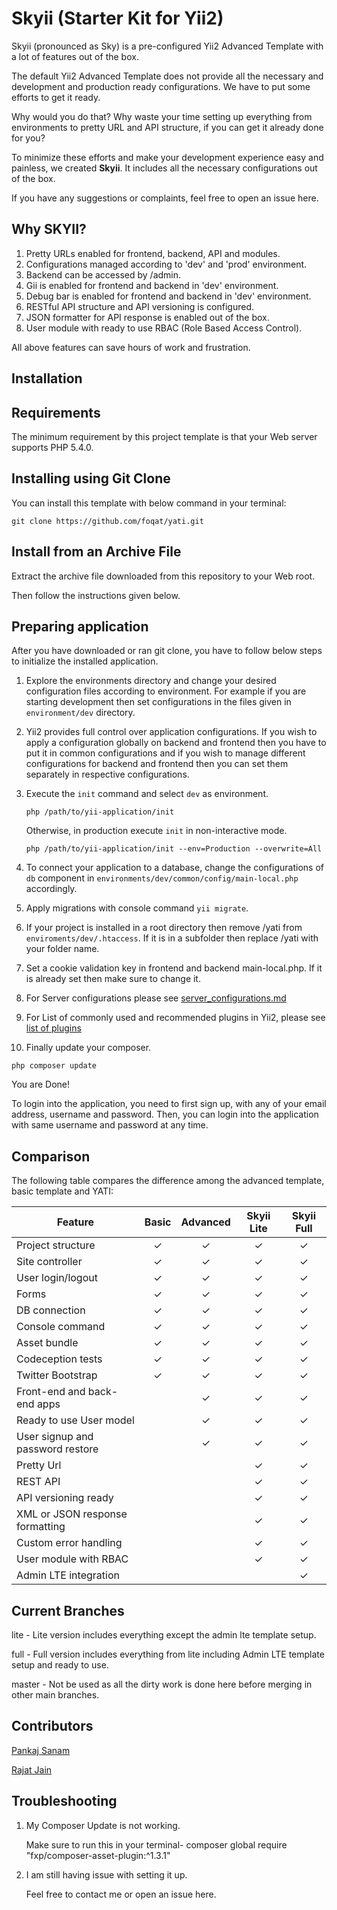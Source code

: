 Skyii (Starter Kit for Yii2)
============================
Skyii (pronounced as Sky) is a pre-configured Yii2 Advanced Template with a lot of features out of the box.

The default Yii2 Advanced Template does not provide all the necessary and development and production ready configurations. We have to put some efforts to get it ready.

Why would you do that? Why waste your time setting up everything from environments to pretty URL and API structure, if you can get it already done for you?

To minimize these efforts and make your development experience easy and painless, we created <strong>Skyii</strong>. It includes all the necessary configurations out of the box.

If you have any suggestions or complaints, feel free to open an issue here.

Why SKYII?
----------
1. Pretty URLs enabled for frontend, backend, API and modules.
2. Configurations managed according to 'dev' and 'prod' environment.
3. Backend can be accessed by /admin.
4. Gii is enabled for frontend and backend in 'dev' environment.
5. Debug bar is enabled for frontend and backend in 'dev' environment.
6. RESTful API structure and API versioning is configured.
7. JSON formatter for API response is enabled out of the box.
8. User module with ready to use RBAC (Role Based Access Control).

All above features can save hours of work and frustration.


Installation
------------

## Requirements

The minimum requirement by this project template is that your Web server supports PHP 5.4.0.

## Installing using Git Clone

You can install this template with below command in your terminal:

    git clone https://github.com/foqat/yati.git


## Install from an Archive File

Extract the archive file downloaded from this repository to your Web root.

Then follow the instructions given below.

## Preparing application

After you have downloaded or ran git clone, you have to follow below steps to initialize the installed application.

1. Explore the environments directory and change your desired configuration files according to environment. For example if you are starting development then set configurations in the files given in `environment/dev` directory.

2. Yii2 provides full control over application configurations. If you wish to apply a configuration globally on backend and frontend then you have to put it in common configurations and if you wish to manage different configurations for backend and frontend then you can set them separately in respective configurations.

3. Execute the `init` command and select `dev` as environment.

   ```
   php /path/to/yii-application/init
   ```

   Otherwise, in production execute `init` in non-interactive mode.

   ```
   php /path/to/yii-application/init --env=Production --overwrite=All
   ```

4. To connect your application to a database, change the configurations of `db` component in `environments/dev/common/config/main-local.php` accordingly.

5. Apply migrations with console command `yii migrate`.

6. If your project is installed in a root directory then remove /yati from `enviroments/dev/.htaccess`. If it is in a subfolder then replace /yati with your folder name.

7. Set a cookie validation key in frontend and backend main-local.php. If it is already set then make sure to change it.

8. For Server configurations please see [server_configurations.md](server_configurations.md)

9. For List of commonly used and recommended plugins in Yii2, please see [list of plugins](plugins.md)

10. Finally update your composer.
   ```
   php composer update
   ```

You are Done!

To login into the application, you need to first sign up, with any of your email address, username and password. Then, you can login into the application with same username and password at any time.

Comparison
----------

The following table compares the difference among the advanced template, basic template and YATI:


| Feature  |  Basic  |  Advanced |  Skyii Lite |  Skyii Full |
|---|:---:|:---:|:---:|:---:|
| Project structure | ✓ | ✓ | ✓ | ✓ |
| Site controller | ✓ | ✓ | ✓ | ✓ |
| User login/logout | ✓ | ✓ | ✓ | ✓ |
| Forms  | ✓ | ✓ | ✓ | ✓ |
| DB connection  | ✓ | ✓ | ✓ | ✓ |
| Console command  | ✓ | ✓ | ✓ | ✓ |
| Asset bundle  | ✓ | ✓ | ✓ | ✓ |
| Codeception tests  | ✓ | ✓ | ✓ | ✓ |
| Twitter Bootstrap  | ✓ | ✓ | ✓ | ✓ |
| Front-end and back-end apps  |    | ✓ | ✓ | ✓ |
| Ready to use User model |    | ✓ | ✓ | ✓ |
| User signup and password restore  |     | ✓ | ✓ | ✓ |
| Pretty Url |     |     | ✓ | ✓ |
| REST API |     |     | ✓ | ✓ |
| API versioning ready |     |     | ✓ | ✓ |
| XML or JSON response formatting |     |     | ✓ | ✓ |
| Custom error handling |     |     | ✓ | ✓ |
| User module with RBAC |     |     | ✓ | ✓ |
| Admin LTE integration |     |     |   | ✓ |

Current Branches
----------------

lite - Lite version includes everything except the admin lte template setup.

full - Full version includes everything from lite including Admin LTE template setup and ready to use.

master - Not be used as all the dirty work is done here before merging in other main branches.


Contributors
------------

[Pankaj Sanam](https://github.com/PankajSanam)

[Rajat Jain](https://github.com/rajatjain4061)

Troubleshooting
---------------

1. My Composer Update is not working.

    Make sure to run this in your terminal-
composer global require "fxp/composer-asset-plugin:^1.3.1"

2. I am still having issue with setting it up.

    Feel free to contact me or open an issue here.
